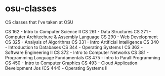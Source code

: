 # osu-classes
CS classes that I've taken at OSU

CS 162 - Intro to Computer Science II
CS 261 - Data Structures
CS 271 - Computer Architechure & Assembly Language
CS 290 - Web Development
CS 325 - Analysis of Algorithms
CS 331 - Intro Artificial Intelligence
CS 340 - Introduction to Databases
CS 344 - Operating Systems I
CS 362 - Software Engineering II
CS 372 - Intro to Computer Networks
CS 381 - Programming Language Fundamentals
CS 475 - intro to Parall Programming
CS 450 - Intro to Computer Graphics
CS 493 - Cloud Application Development
Jos (CS 444) - Operating Systems II
